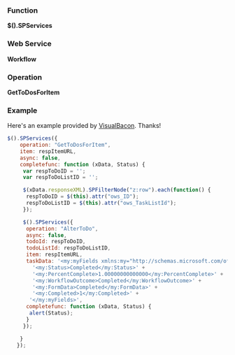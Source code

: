 ### Function

**$().SPServices**

### Web Service

**Workflow**

### Operation

**GetToDosForItem**

### Example

Here's an example provided by [VisualBacon](http://www.codeplex.com/site/users/view/VisualBacon). Thanks!

```javascript
$().SPServices({
    operation: "GetToDosForItem",
    item: respItemURL,
    async: false,
    completefunc: function (xData, Status) {
     var respToDoID = '';
     var respToDoListID = '';

     $(xData.responseXML).SPFilterNode("z:row").each(function() {
      respToDoID = $(this).attr("ows_ID");
      respToDoListID = $(this).attr("ows_TaskListId");
     });

     $().SPServices({
      operation: "AlterToDo",
      async: false,
      todoId: respToDoID,
      todoListId: respToDoListID,
      item: respItemURL,
      taskData: '<my:myFields xmlns:my="http://schemas.microsoft.com/office/infopath/2003/myXSD" >' +
        '<my:Status>Completed</my:Status>' +
        '<my:PercentComplete>1.00000000000000</my:PercentComplete>' +
        '<my:WorkflowOutcome>Completed</my:WorkflowOutcome>' +
        '<my:FormData>Completed</my:FormData>' +
        '<my:Completed>1</my:Completed>' +
       '</my:myFields>',
      completefunc: function (xData, Status) {
       alert(Status);
      }
     });

    }
   });
```
